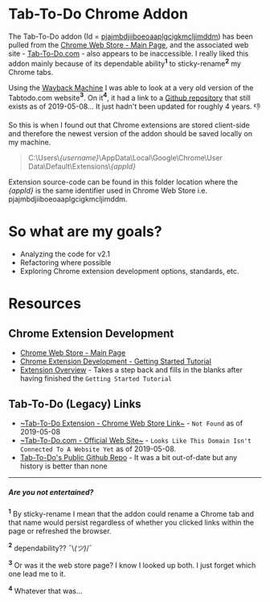 # Tab-To-Do Chrome Addon

The Tab-To-Do addon \(Id = [pjajmbdjiiboeoaaplgcigkmcljimddm](https://chrome.google.com/webstore/detail/tab-to-do/pjajmbdjiiboeoaaplgcigkmcljimddm)\) has been pulled from the [Chrome Web Store - Main Page](https://chrome.google.com/webstore/category/extensions), and the associated web site - [Tab-To-Do.com](https://tabtodo.com) - also appears to be inaccessible. I really liked this addon mainly because of its dependable ability<b><sup>1</sup></b> to sticky-rename<b><sup>2</sup></b> my Chrome tabs. 

Using the [Wayback Machine](https://archive.org/web/) I was able to look at a very old version of the Tabtodo.com website<b><sup>3</sup></b>. On it<b><sup>4</sup></b>, it had a link to a [Github repository](https://github.com/tabtodo/tabtodo/) that still exists as of 2019-05-08... It just hadn't been updated for roughly 4 years. :thumbsdown:

So this is when I found out that Chrome extensions are stored client-side and therefore the newest version of the addon should be saved locally on my machine.

> C:\Users\\_*\{username\}*_\AppData\Local\Google\Chrome\User Data\Default\Extensions\\_*\{appId\}*_

Extension source-code can be found in this folder location where the _*\{appId\}*_ is the same identifier used in Chrome Web Store i.e. pjajmbdjiiboeoaaplgcigkmcljimddm.


# So what are my goals?

* Analyzing the code for v2.1
* Refactoring where possible
* Exploring Chrome extension development options, standards, etc.


# Resources
## Chrome Extension Development
* [Chrome Web Store - Main Page](https://chrome.google.com/webstore/category/extensions)
* [Chrome Extension Development - Getting Started Tutorial](https://developer.chrome.com/extensions/getstarted)
* [Extension Overview](https://developer.chrome.com/extensions/overview) - Takes a step back and fills in the blanks after having finished the `Getting Started Tutorial`

## Tab-To-Do (Legacy) Links
* [~Tab-To-Do Extension - Chrome Web Store Link~](https://chrome.google.com/webstore/detail/tab-to-do/pjajmbdjiiboeoaaplgcigkmcljimddm) - `Not Found` as of 2019-05-08
* [~Tab-To-Do.com - Official Web Site~](https://tabtodo.com) - `Looks Like This Domain Isn't Connected To A Website Yet` as of 2019-05-08.
* [Tab-To-Do's Public Github Repo](https://github.com/tabtodo/tabtodo/) - It was a bit out-of-date but any history is better than none


--------------------


##### Are you not entertained?

<b><sup>1</sup></b> By sticky-rename I mean that the addon could rename a Chrome tab and that name would persist regardless of whether you clicked links within the page or refreshed the browser.

<b><sup>2</sup></b> dependability?? ¯\\_(ツ)_/¯

<b><sup>3</sup></b> Or was it the web store page? I know I looked up both. I just forget which one lead me to it.

<b><sup>4<sup></b> Whatever that was...